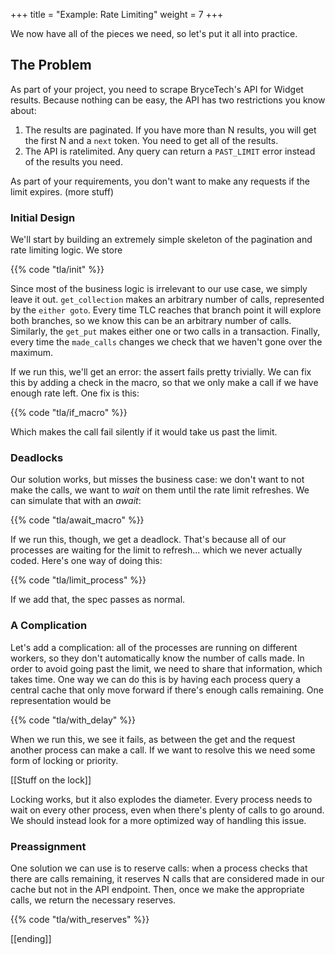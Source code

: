 +++
title = "Example: Rate Limiting"
weight = 7
+++

We now have all of the pieces we need, so let's put it all into practice.

## The Problem

As part of your project, you need to scrape BryceTech's API for Widget results. Because nothing can be easy, the API has two restrictions you know about:

1. The results are paginated. If you have more than N results, you will get the first N and a `next` token. You need to get all of the results.
1. The API is ratelimited. Any query can return a `PAST_LIMIT` error instead of the results you need.

As part of your requirements, you don't want to make any requests if the limit expires. (more stuff)

### Initial Design

We'll start by building an extremely simple skeleton of the pagination and rate limiting logic. We store

{{% code "tla/init" %}}

Since most of the business logic is irrelevant to our use case, we simply leave it out. `get_collection` makes an arbitrary number of calls, represented by the `either goto`. Every time TLC reaches that branch point it will explore both branches, so we know this can be an arbitrary number of calls. Similarly, the `get_put` makes either one or two calls in a transaction. Finally, every time the `made_calls` changes we check that we haven't gone over the maximum.

If we run this, we'll get an error: the assert fails pretty trivially. We can fix this by adding a check in the macro, so that we only make a call if we have enough rate left. One fix is this:

{{% code "tla/if_macro" %}}

Which makes the call fail silently if it would take us past the limit.

### Deadlocks

Our solution works, but misses the business case: we don't want to not make the calls, we want to _wait_ on them until the rate limit refreshes. We can simulate that with an _await_:

{{% code "tla/await_macro" %}}

If we run this, though, we get a deadlock. That's because all of our processes are waiting for the limit to refresh... which we never actually coded. Here's one way of doing this:

{{% code "tla/limit_process" %}}

If we add that, the spec passes as normal.

### A Complication

Let's add a complication: all of the processes are running on different workers, so they don't automatically know the number of calls made. In order to avoid going past the limit, we need to share that information, which takes time. One way we can do this is by having each process query a central cache that only move forward if there's enough calls remaining. One representation would be

{{% code "tla/with_delay" %}}

When we run this, we see it fails, as between the get and the request another process can make a call. If we want to resolve this we need some form of locking or priority.

[[Stuff on the lock]]

Locking works, but it also explodes the diameter. Every process needs to wait on every other process, even when there's plenty of calls to go around. We should instead look for a more optimized way of handling this issue.

### Preassignment

One solution we can use is to reserve calls: when a process checks that there are calls remaining, it reserves N calls that are considered made in our cache but not in the API endpoint. Then, once we make the appropriate calls, we return the necessary reserves.

{{% code "tla/with_reserves" %}}

[[ending]]
